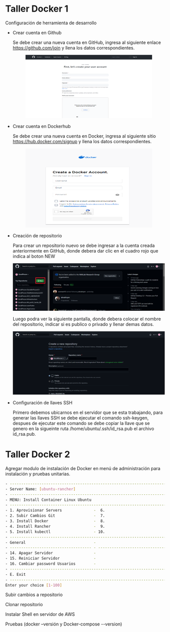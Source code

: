# Taller Docker 1


Configuración de herramienta de desarrollo

- Crear cuenta en Github

  Se debe crear una nueva cuenta en GitHub, ingresa al siguiente enlace https://github.com/join y llena los datos correspondientes.
  
  <p align="center">
  <img src="imagenesTallerDocker/crearCuentaGitHub.png" width="400" height="200" title="Página para la creación de usuario en GitHub">
  </p>

  
- Crear cuenta en Dockerhub

  Se debe crear una nueva cuenta en Docker, ingresa al siguiente sitio https://hub.docker.com/signup y llena los datos correspondientes.
  
  <p align="center">
  <img src="imagenesTallerDocker/crearCuentaDocker.png" width="400" height="250" title="Página para la creación de usuario en dockerhub">
  </p>
  
- Creación de repositorio
  
  Para crear un repositorio nuevo se debe ingresar a la cuenta creada anteriormente en GitHub, donde debera dar clic en el cuadro rojo que indica al boton NEW
  <p align="center">
  <img src="imagenesTallerDocker/crearRepositorio.png" width="500" height="150" title="Página para la creación de usuario en dockerhub">
  </p>
  
  Luego podra ver la siguiente pantalla, donde debera colocar el nombre del repositorio, indicar si es publico o privado y llenar demas datos.
  
  <p align="center">
  <img src="imagenesTallerDocker/crearRepositorioPaso2.png" width="500" height="200" title="Página para la creación de usuario en dockerhub">
  </p>

- Configuración de llaves SSH

  Primero debemos ubicarnos en el servidor que se esta trabajando, para generar las llaves SSH se debe ejecutar el comando ssh-keygen, despues de ejecutar este comando   se debe copiar la llave que se genero en la sigueinte ruta /home/ubuntu/.ssh/id_rsa.pub el archivo id_rsa.pub.
  
  
# Taller Docker 2

Agregar modulo de instalación de Docker en menú de administración para instalación y pruebas unitarias.

```bash
- ------------------------------------------------------------------------- -
- Server Name: [ubuntu-rancher]                                           
- ------------------------------------------------------------------------- -
- MENU: Install Container Linux Ubuntu                                      -
- ------------------------------------------------------------------------- -
- 1. Aprovisionar Servers              -  6.                                -
- 2. Subir Cambios Git                 -  7.                                -
- 3. Install Docker                    -  8.                                -
- 4. Install Rancher                   -  9.                                -
- 5. Install kubectl                   - 10.                                -
- ------------------------------------------------------------------------- -
- General                              -                                    -
- ------------------------------------ - ---------------------------------- -
- 14. Apagar Servidor                  -                                    -
- 15. Reiniciar Servidor               -                                    -
- 16. Cambiar password Usuarios        -                                    -
- ------------------------------------------------------------------------- -
- E. Exit                                                                   -
- ------------------------------------------------------------------------- -
Enter your choice [1-100] 
```


Subir cambios a repositorio

Clonar repositorio

Instalar Shell en servidor de AWS

Pruebas (docker –versión y Docker-compose --version)




